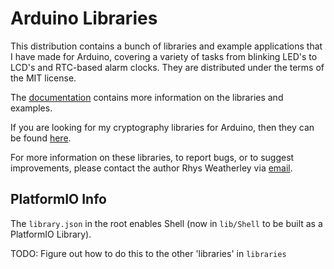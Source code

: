 
Arduino Libraries
=================

This distribution contains a bunch of libraries and example applications
that I have made for Arduino, covering a variety of tasks from blinking LED's
to LCD's and RTC-based alarm clocks.  They are distributed under the
terms of the MIT license.

The [documentation](http://rweather.github.io/arduino-projects/index.html)
contains more information on the libraries and examples.

If you are looking for my cryptography libraries for Arduino, then they
can be found [here](https://github.com/rweather/arduinolibs).

For more information on these libraries, to report bugs, or to suggest
improvements, please contact the author Rhys Weatherley via
[email](mailto:rhys.weatherley@gmail.com).

## PlatformIO Info
The `library.json` in the root enables Shell (now in `lib/Shell` to be built as a PlatformIO Library).

TODO: Figure out how to do this to the other 'libraries' in `libraries`